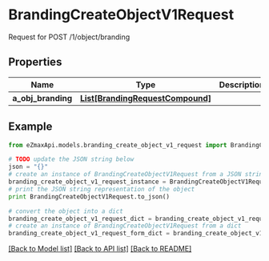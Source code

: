 # BrandingCreateObjectV1Request

Request for POST /1/object/branding

## Properties

Name | Type | Description | Notes
------------ | ------------- | ------------- | -------------
**a_obj_branding** | [**List[BrandingRequestCompound]**](BrandingRequestCompound.md) |  | 

## Example

```python
from eZmaxApi.models.branding_create_object_v1_request import BrandingCreateObjectV1Request

# TODO update the JSON string below
json = "{}"
# create an instance of BrandingCreateObjectV1Request from a JSON string
branding_create_object_v1_request_instance = BrandingCreateObjectV1Request.from_json(json)
# print the JSON string representation of the object
print BrandingCreateObjectV1Request.to_json()

# convert the object into a dict
branding_create_object_v1_request_dict = branding_create_object_v1_request_instance.to_dict()
# create an instance of BrandingCreateObjectV1Request from a dict
branding_create_object_v1_request_form_dict = branding_create_object_v1_request.from_dict(branding_create_object_v1_request_dict)
```
[[Back to Model list]](../README.md#documentation-for-models) [[Back to API list]](../README.md#documentation-for-api-endpoints) [[Back to README]](../README.md)


